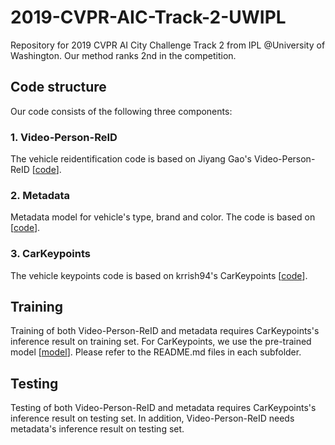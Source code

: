 # 2019-CVPR-AIC-Track-2-UWIPL
Repository for 2019 CVPR AI City Challenge Track 2 from IPL @University of Washington. 
Our method ranks 2nd in the competition.

## Code structure
Our code consists of the following three components:

### 1. Video-Person-ReID
The vehicle reidentification code is based on Jiyang Gao's Video-Person-ReID \[[code](https://github.com/jiyanggao/Video-Person-ReID)\].

### 2. Metadata
Metadata model for vehicle's type, brand and color. The code is based on \[[code](https://github.com/pangwong/pytorch-multi-label-classifier)\].

### 3. CarKeypoints
The vehicle keypoints code is based on krrish94's CarKeypoints \[[code](https://github.com/krrish94/CarKeypoints)\].

## Training
Training of both Video-Person-ReID and metadata requires CarKeypoints's inference result on training set. For CarKeypoints, we use the pre-trained model \[[model](https://github.com/krrish94/CarKeypoints)\]. Please refer to the README.md files in each subfolder.

## Testing
Testing of both Video-Person-ReID and metadata requires CarKeypoints's inference result on testing set. In addition, Video-Person-ReID needs metadata's inference result on testing set.
